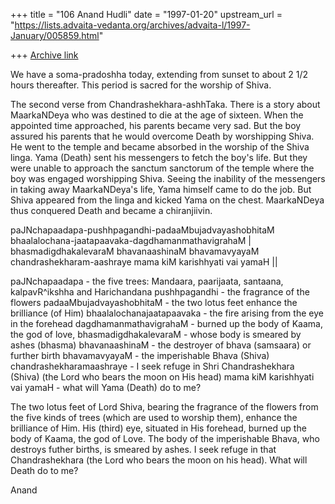 +++
title = "106 Anand Hudli"
date = "1997-01-20"
upstream_url = "https://lists.advaita-vedanta.org/archives/advaita-l/1997-January/005859.html"

+++
[Archive link](https://lists.advaita-vedanta.org/archives/advaita-l/1997-January/005859.html)

We have a soma-pradoshha today, extending from sunset to about
2 1/2 hours thereafter. This period is sacred for the worship
of Shiva.

The second verse from Chandrashekhara-ashhTaka. There is a story
about MaarkaNDeya who was destined to die at the age of sixteen. When
the appointed time approached, his parents became very sad. But the boy
assured his parents that he would overcome Death by worshipping Shiva.
He went to the temple and became absorbed in the worship of the Shiva
linga. Yama (Death) sent his messengers to fetch the boy's life. But
they were unable to approach the sanctum sanctorum of the temple where
the boy was engaged worshipping Shiva. Seeing the inability of the
messengers in taking away MaarkaNDeya's life, Yama himself came to
do the job. But Shiva appeared from the linga and kicked Yama on the
chest. MaarkaNDeya thus conquered Death and became a chiranjiivin.


paJNchapaadapa-pushhpagandhi-padaaMbujadvayashobhitaM
bhaalalochana-jaatapaavaka-dagdhamanmathavigrahaM  |
bhasmadigdhakalevaraM bhavanaashinaM bhavamavyayaM
chandrashekharam-aashraye mama kiM karishhyati vai yamaH ||


 paJNchapaadapa - the five trees: Mandaara, paarijaata,
                  santaana, kalpavR^ikshha and Harichandana
 pushhpagandhi - the fragrance of the flowers
 padaaMbujadvayashobhitaM - the two lotus feet enhance the
                            brilliance (of Him)
 bhaalalochanajaatapaavaka - the fire arising from the eye in the
                             forehead
 dagdhamanmathavigrahaM - burned up the body of Kaama, the god of love,
 bhasmadigdhakalevaraM - whose body is smeared by ashes (bhasma)
 bhavanaashinaM - the destroyer of bhava (samsaara) or further birth
 bhavamavyayaM - the imperishable Bhava (Shiva)
 chandrashekharamaashraye - I seek refuge in Shri Chandrashekhara (Shiva)
                             (the Lord who bears the moon on His head)
 mama kiM karishhyati vai yamaH - what will Yama (Death) do to me?


 The two lotus feet of Lord Shiva, bearing the fragrance of the flowers
 from the five kinds of trees (which are used to worship them),
 enhance the brilliance of Him. His (third) eye, situated in His
 forehead, burned up the body of Kaama, the god of Love. The body of
 the imperishable Bhava, who destroys futher births, is smeared by
 ashes. I seek refuge in that Chandrashekhara (the Lord who bears the
 moon on his head). What will Death do to me?


 Anand

